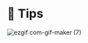 # 🤑 Tips
![ezgif com-gif-maker (7)](https://user-images.githubusercontent.com/66858640/164889188-791dc284-fd1f-46b9-bea7-9aaeed55c592.gif)
